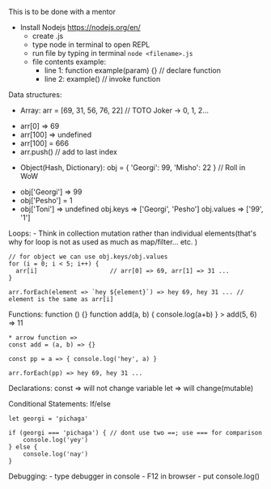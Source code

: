 This is to be done with a mentor

* Install Nodejs
  https://nodejs.org/en/
  - create <filename>.js
  - type node in terminal to open REPL
  - run file by typing in terminal `node <filename>.js`
  - file contents example:
    * line 1: function example(param) {} // declare function
    * line 2: example() // invoke function


Data structures:
 * Array: arr = [69, 31, 56, 76, 22] // TOTO Joker -> 0, 1, 2...
  - arr[0] => 69
  - arr[100] => undefined
  - arr[100] = 666
  - arr.push(<element>) // add to last index

 * Object(Hash, Dictionary): obj = { 'Georgi': 99, 'Misho': 22 } // Roll in WoW
  - obj['Georgi'] => 99
  - obj['Pesho'] = 1
  - obj['Toni'] => undefined
  obj.keys => ['Georgi', 'Pesho']
  obj.values => ['99', '1']

Loops:
    - Think in collection mutation rather than individual elements(that's why
    for loop is not as used as much as map/filter... etc. )

    // for object we can use obj.keys/obj.values
    for (i = 0; i < 5; i++) {
      arr[i]                    // arr[0] => 69, arr[1] => 31 ...
    }

    arr.forEach(element => `hey ${element}`) => hey 69, hey 31 ... // element is the same as arr[i]

Functions:
    function <name>(<params>) {}
    function add(a, b) {
      console.log(a+b)
    }
    > add(5, 6) => 11


    * arrow function =>
    const add = (a, b) => {}

    const pp = a => { console.log('hey', a) }

    arr.forEach(pp) => hey 69, hey 31 ...

Declarations:
    const => will not change variable
    let => will change(mutable)

Conditional Statements:
    If/else

    let georgi = 'pichaga'

    if (georgi === 'pichaga') { // dont use two ==; use === for comparison
        console.log('yey')
    } else {
        console.log('nay')
    }

Debugging:
    - type debugger in console
    - F12 in browser
    - put console.log()
